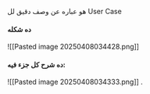 هو عباره عن وصف دقيق لل User Case 
#### ده شكله 
![[Pasted image 20250408034428.png]]

#### ده شرح كل جزء فيه:
![[Pasted image 20250408034333.png]]
.